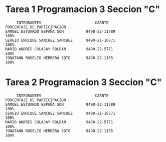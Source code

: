 # Tarea 1   Programacion 3    Seccion "C"
         INTEGRANTES                        CARNTE                PORCENTAJE DE PARTICIPACION
    SAMUEL ESTUARDO ESPAÑA SON          9490-22-11789                      100%      
    SERGIO ENRIQUE SANCHEZ SANCHEZ      9490-21-10771                      100%
    MARIO ANDRES CULAJAY ROLDAN         9490-22-5771                       100%
    JONATAHN ROGELIO HERRERA SOTO       9490-22-1155                       100%
# Tarea 2   Programacion 3    Seccion "C"
         INTEGRANTES                        CARNTE                PORCENTAJE DE PARTICIPACION
    SAMUEL ESTUARDO ESPAÑA SON          9490-22-11789                      100%      
    SERGIO ENRIQUE SANCHEZ SANCHEZ      9490-21-10771                      100%
    MARIO ANDRES CULAJAY ROLDAN         9490-22-5771                       100%
    JONATAHN ROGELIO HERRERA SOTO       9490-22-1155                       100%
